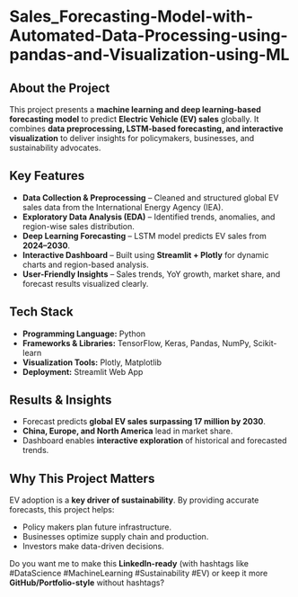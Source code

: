 # Sales_Forecasting-Model-with-Automated-Data-Processing-using-pandas-and-Visualization-using-ML

##  About the Project

This project presents a **machine learning and deep learning-based forecasting model** to predict **Electric Vehicle (EV) sales** globally. It combines **data preprocessing, LSTM-based forecasting, and interactive visualization** to deliver insights for policymakers, businesses, and sustainability advocates.

##  Key Features

*  **Data Collection & Preprocessing** – Cleaned and structured global EV sales data from the International Energy Agency (IEA).
*  **Exploratory Data Analysis (EDA)** – Identified trends, anomalies, and region-wise sales distribution.
* **Deep Learning Forecasting** – LSTM model predicts EV sales from **2024–2030**.
* **Interactive Dashboard** – Built using **Streamlit + Plotly** for dynamic charts and region-based analysis.
*  **User-Friendly Insights** – Sales trends, YoY growth, market share, and forecast results visualized clearly.

##  Tech Stack

* **Programming Language:** Python
* **Frameworks & Libraries:** TensorFlow, Keras, Pandas, NumPy, Scikit-learn
* **Visualization Tools:** Plotly, Matplotlib
* **Deployment:** Streamlit Web App

##  Results & Insights

* Forecast predicts **global EV sales surpassing 17 million by 2030**.
* **China, Europe, and North America** lead in market share.
* Dashboard enables **interactive exploration** of historical and forecasted trends.

##  Why This Project Matters

EV adoption is a **key driver of sustainability**. By providing accurate forecasts, this project helps:

* Policy makers plan future infrastructure.
* Businesses optimize supply chain and production.
* Investors make data-driven decisions.



Do you want me to make this **LinkedIn-ready** (with hashtags like #DataScience #MachineLearning #Sustainability #EV) or keep it more **GitHub/Portfolio-style** without hashtags?
